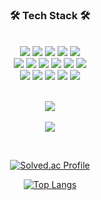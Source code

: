 <h3 align="center">🛠 Tech Stack 🛠</h3>
<br>
<div align=center> 
    <img src="https://img.shields.io/badge/github-AAAAAA?style=for-the-badge&logo=github&logoColor=white">
  <img src="https://img.shields.io/badge/git-F05032?style=for-the-badge&logo=git&logoColor=white">
    <img src="https://img.shields.io/badge/python-3776AB?style=for-the-badge&logo=python&logoColor=white">
  <img src="https://img.shields.io/badge/java-007396?style=for-the-badge&logo=java&logoColor=white"> 
  <img src="https://img.shields.io/badge/c++-00599C?style=for-the-badge&logo=c%2B%2B&logoColor=white">
  <br>
    <img src="https://img.shields.io/badge/html5-E34F26?style=for-the-badge&logo=html5&logoColor=white"> 
  <img src="https://img.shields.io/badge/css-1572B6?style=for-the-badge&logo=css3&logoColor=white"> 
  <img src="https://img.shields.io/badge/javascript-F7DF1E?style=for-the-badge&logo=javascript&logoColor=black"> 
      <img src="https://img.shields.io/badge/react-61DAFB?style=for-the-badge&logo=react&logoColor=black"> 
  <img src="https://img.shields.io/badge/vue.js-4FC08D?style=for-the-badge&logo=vue.js&logoColor=white"> 
  <img src="https://img.shields.io/badge/node.js-339933?style=for-the-badge&logo=Node.js&logoColor=white">
  <br>
  <img src="https://img.shields.io/badge/spring-6DB33F?style=for-the-badge&logo=spring&logoColor=white"> 
  <img src="https://img.shields.io/badge/django-092E20?style=for-the-badge&logo=django&logoColor=white">
  <img src="https://img.shields.io/badge/flask-012345?style=for-the-badge&logo=flask&logoColor=white">
      <img src="https://img.shields.io/badge/mariaDB-003545?style=for-the-badge&logo=mariaDB&logoColor=white"> 
  <img src="https://img.shields.io/badge/mongoDB-47A248?style=for-the-badge&logo=MongoDB&logoColor=white">
  <br>

  <br>

<a href="https://github.com/KittyPark"><img src="https://hits.seeyoufarm.com/api/count/incr/badge.svg?url=https%3A%2F%2Fgithub.com%2FKittyPark&count_bg=%23EA57F1&title_bg=%23BF1E1E&icon=adblock.svg&icon_color=%23F2DFDF&title=hits&edge_flat=false"/></a>
<br>
<br>
<img src="https://github-readme-stats.vercel.app/api?username=KittyPark&show_icons=true&theme=radical" />
</div>

<br>
<div align="center">
  
  [![Solved.ac Profile](http://mazassumnida.wtf/api/v2/generate_badge?boj=tjdwns9574)](https://solved.ac/tjdwns9574/)
    
  [![Top Langs](https://github-readme-stats.vercel.app/api/top-langs/?username=KittyPark&layout=compact&theme=dracula)](https://github.com/KittyPark)

</div>


